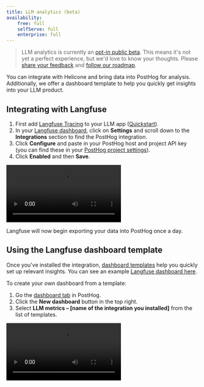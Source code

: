 ```yaml
---
title: LLM analytics (beta)
availability:
    free: full
    selfServe: full
    enterprise: full
---
```


> LLM analytics is currently an [opt-in public beta](/docs/getting-started/enable-betas). This means it's not yet a perfect experience, but we'd love to know your thoughts. Please [share your feedback](http://app.posthog.com/home#supportModal) and [follow our roadmap](https://github.com/PostHog/posthog/issues/18547).

You can integrate with Helicone and bring data into PostHog for analysis. Additionally, we offer a dashboard template to help you quickly get insights into your LLM product. 

## Integrating with Langfuse

1. First add [Langfuse Tracing](https://langfuse.com/docs/tracing) to your LLM app ([Quickstart](https://langfuse.com/docs/get-started)).
2. In your [Langfuse dashboard](https://cloud.langfuse.com/), click on **Settings** and scroll down to the **Integrations** section to find the PostHog integration.
3. Click **Configure** and paste in your PostHog host and project API key (you can find these in your [PostHog project settings](https://us.posthog.com/settings/project)).
4. Click **Enabled** and then **Save**.

![How to set up the Langfuse PostHog integration](https://res.cloudinary.com/dmukukwp6/video/upload/v1713785335/posthog.com/contents/languse.mp4)

Langfuse will now begin exporting your data into PostHog once a day. 

## Using the Langfuse dashboard template

Once you've installed the integration, [dashboard templates](/docs/product-analytics/dashboards) help you quickly set up relevant insights. You can see an example [Langfuse dashboard here](https://eu.posthog.com/shared/HPOaK5zNVkP062nQJQJoooXe61l15w).

To create your own dashboard from a template:

1. Go the [dashboard tab](https://us.posthog.com/dashboard) in PostHog.
2. Click the **New dashboard** button in the top right.
3. Select **LLM metrics – [name of the integration you installed]** from the list of templates.

![How to create an LLM analytics dashboard using the template](https://res.cloudinary.com/dmukukwp6/video/upload/v1713967763/posthog.com/contents/docs/langfuse-dash.mp4)
